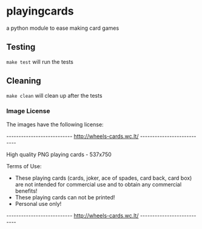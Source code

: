 # playingcards
a python module to ease making card games

## Testing
`make test` will run the tests

## Cleaning
`make clean` will clean up after the tests

### Image License
The images have the following license:

--------------------------- http://wheels-cards.wc.lt/ ---------------------------

High quality PNG playing cards - 537x750

Terms of Use:

- These playing cards (cards, joker, ace of spades, card back, card box) are not intended for commercial use and to obtain any commercial benefits!
- These playing cards can not be printed!
- Personal use only!

--------------------------- http://wheels-cards.wc.lt/ ---------------------------
